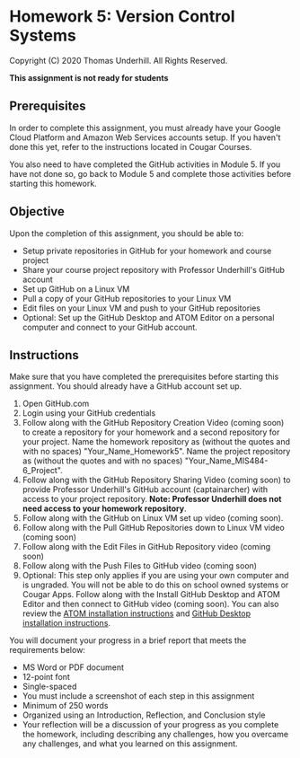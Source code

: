 # Homework 5: Version Control Systems
Copyright (C) 2020 Thomas Underhill.  All Rights Reserved.

****This assignment is not ready for students****
## Prerequisites
In order to complete this assignment, you must already have your Google Cloud Platform and Amazon Web Services accounts setup.  If you haven't done this yet, refer to the instructions located in Cougar Courses.  

You also need to have completed the GitHub activities in Module 5.  If you have not done so, go back to Module 5 and complete those activities before starting this homework.


## Objective
Upon the completion of this assignment, you should be able to:
<ul>
  <li>Setup private repositories in GitHub for your homework and course project
  <li>Share your course project repository with Professor Underhill's GitHub account
  <li>Set up GitHub on a Linux VM
  <li>Pull a copy of your GitHub repositories to your Linux VM
  <li>Edit files on your Linux VM and push to your GitHub repositories
  <li>Optional: Set up the GitHub Desktop and ATOM Editor on a personal computer and connect to your GitHub account.
</ul>

## Instructions
Make sure that you have completed the prerequisites before starting this assignment.  You should already have a GitHub account set up.
1. Open GitHub.com
2. Login using your GitHub credentials
3. Follow along with the GitHub Repository Creation Video (coming soon) to create a repository for your homework and a second repository for your project.  Name the homework repository as (without the quotes and with no spaces) "Your_Name_Homework5".  Name the project repository as (without the quotes and with no spaces) "Your_Name_MIS484-6_Project".
4. Follow along with the GitHub Repository Sharing Video (coming soon) to provide Professor Underhill's GitHub account (captainarcher) with access to your project repository.  <b>Note: Professor Underhill does not need access to your homework repository</b>.
5. Follow along with the GitHub on Linux VM set up video (coming soon).
6. Follow along with the Pull GitHub Repositories down to Linux VM video (coming soon)
7. Follow along with the Edit Files in GitHub Repository video (coming soon)
8. Follow along with the Push Files to GitHub video (coming soon)
9. Optional: This step only applies if you are using your own computer and is ungraded.  You will not be able to do this on school owned systems or Cougar Apps.  Follow along with the Install GitHub Desktop and ATOM Editor and then connect to GitHub video (coming soon).  You can also review the [ATOM installation instructions](https://atom.io/) and [GitHub Desktop installation instructions](https://docs.github.com/en/free-pro-team@latest/desktop/installing-and-configuring-github-desktop/installing-github-desktop).

You will document your progress in a brief report that meets the requirements below:
<ul>
  <li>MS Word or PDF document
  <li>12-point font
  <li>Single-spaced
  <li>You must include a screenshot of each step in this assignment
  <li>Minimum of 250 words
  <li>Organized using an Introduction, Reflection, and Conclusion style
  <li>Your reflection will be a discussion of your progress as you complete the homework, including describing any challenges, how you overcame any challenges, and what you learned on this assignment.
</ul>
